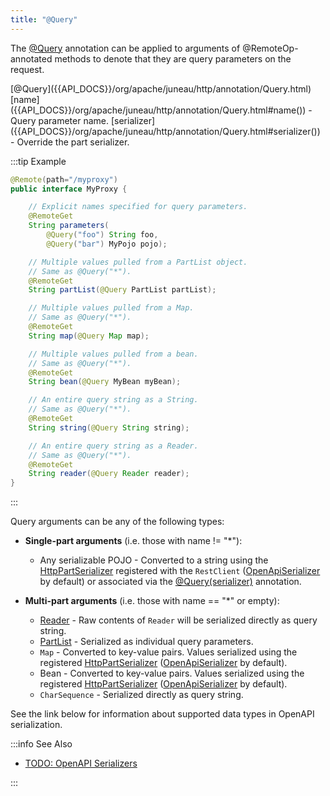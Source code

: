 ```yaml
---
title: "@Query"
---
```


The [@Query]({{API_DOCS}}/org/apache/juneau/http/annotation/Query.html) annotation can be applied to arguments of
@RemoteOp-annotated methods to denote that they are query parameters on the request.

<tree>
<node-0><java-annotation>[@Query]({{API_DOCS}}/org/apache/juneau/http/annotation/Query.html)</java-annotation></node-0>
<node-1><java-field>[name]({{API_DOCS}}/org/apache/juneau/http/annotation/Query.html#name()) - Query parameter name.</java-field></node-1>
<node-1><java-field>[serializer]({{API_DOCS}}/org/apache/juneau/http/annotation/Query.html#serializer()) - Override the part serializer.</java-field></node-1>
</tree>

:::tip Example
```java
@Remote(path="/myproxy")
public interface MyProxy {

    // Explicit names specified for query parameters.
    @RemoteGet
    String parameters(
        @Query("foo") String foo,
        @Query("bar") MyPojo pojo);

    // Multiple values pulled from a PartList object.
    // Same as @Query("*").
    @RemoteGet
    String partList(@Query PartList partList);

    // Multiple values pulled from a Map.
    // Same as @Query("*").
    @RemoteGet
    String map(@Query Map map);

    // Multiple values pulled from a bean.
    // Same as @Query("*").
    @RemoteGet
    String bean(@Query MyBean myBean);

    // An entire query string as a String.
    // Same as @Query("*").
    @RemoteGet
    String string(@Query String string);

    // An entire query string as a Reader.
    // Same as @Query("*").
    @RemoteGet
    String reader(@Query Reader reader);
}
```
:::

Query arguments can be any of the following types:

- **Single-part arguments** (i.e. those with name != "*"):
  - Any serializable POJO - Converted to a string using the [HttpPartSerializer]({{API_DOCS}}/org/apache/juneau/httppart/HttpPartSerializer.html) registered with the `RestClient` ([OpenApiSerializer]({{API_DOCS}}/org/apache/juneau/oapi/OpenApiSerializer.html) by default) or associated via the [@Query(serializer)]({{API_DOCS}}/org/apache/juneau/http/annotation/Query.html#serializer()) annotation.

- **Multi-part arguments** (i.e. those with name == "*" or empty):
  - [Reader]({{API_DOCS}}/java/io/Reader.html) - Raw contents of `Reader` will be serialized directly as query string.
  - [PartList]({{API_DOCS}}/org/apache/juneau/http/part/PartList.html) - Serialized as individual query parameters.
  - `Map` - Converted to key-value pairs. Values serialized using the registered [HttpPartSerializer]({{API_DOCS}}/org/apache/juneau/httppart/HttpPartSerializer.html) ([OpenApiSerializer]({{API_DOCS}}/org/apache/juneau/oapi/OpenApiSerializer.html) by default).
  - Bean - Converted to key-value pairs. Values serialized using the registered [HttpPartSerializer]({{API_DOCS}}/org/apache/juneau/httppart/HttpPartSerializer.html) ([OpenApiSerializer]({{API_DOCS}}/org/apache/juneau/oapi/OpenApiSerializer.html) by default).
  - `CharSequence` - Serialized directly as query string.

See the link below for information about supported data types in OpenAPI serialization.

:::info See Also

- [TODO: OpenAPI Serializers](TODO.md)

:::